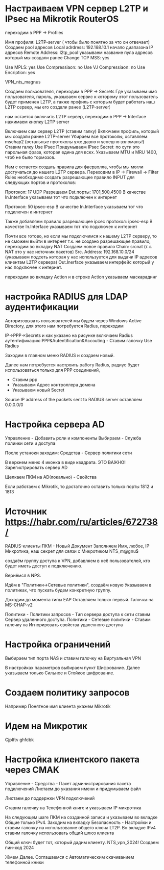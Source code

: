 # Настраиваем VPN сервер L2TP и IPsec на Mikrotik RouterOS

<!-- Переходим в IP -> Pool мы создадим пул на 20 IP адресов. Назовем его l2tp_pool чтобы было понятно за что он отвечает. -->
<!-- Создаем профиль нашего L2TP сервера -->

переходим в PPP -> Profiles

<!-- В настройках профиля указываем: -->

Имя профиля: L2TP-server ( чтобы было понятно за что он отвечает)
Создаем pool адресов
Local adrdress: 192.168.10.1 начало диапазона IP адресов
Remote Address: l2tp_pool указываем название пула адресов который мы создали ранее
Change TCP MSS: yes

<!-- Переходим в вкладку Protocols -->

Use MPLS: yes
Use Compressiaon: no
Use VJ Compressiaon: no
Use Encription: yes

<!--
Переходим во вкладку Limits
Там все оставляем по умолчанию и в строке Only one оставляем default -->
VPN_nts_magnus

Создаем пользователя, переходим в PPP -> Secrets
Где указываем имя пользователя, пароль, указываем сервис к которому этот пользователь будет применен L2TP, а также профиль с которым будет работать наш L2TP сервер, мы его создали ранее (L2TP-server)

нам остается включить L2TP сервер, переходим в PPP -> Interface нажимаем кнопку L2TP server

Включаем сам сервер L2TP (ставим галку)
Включаем профиль, который мы создали ранее L2TP-server
Убираем все протоколы, оставляем mschap2 (остальные протоколы уже давно и успешно взломаны!)
Ставим галку Use IPsec
Придумываем IPsec Secret: по сути это парольная фраза, которая едина для всех.
Указываем MTU и MRU 1400, чтоб не было тормозов.

Нам с остается создать правила для фаерволла, чтобы мы могли достучаться до нашего L2TP сервера.
Переходим в IP -> Firewall -> Filter Rules
необходимо создать разрешающее правило INPUT для следующих портов и протоколов:

Протокол: 17 UDP
Разрешаем Dst.порты: 1701,500,4500
В качестве In.Interface указываем тот что подключен к интернет

Протокол: 50 ipsec-esp
В качестве In.Interface указываем тот что подключен к интернет

Также добавляем правило разрешающее ipcec
протокол: ipsec-esp
В качестве In.Interface указываем тот что подключен к интернет

Почти все готово, но если мы подключимся к нашему L2TP серверу, то не сможем выйти в интернет т.к. не создано разрешающее правило, переходим во вкладку NAT
Создаем новое правило
Chain: srcnat (т.к. NAT это у нас источник пакетов)
Src. Address: 192.168.10.0/24 (указываем подсеть которая у нас используется для выдачи IP адресов клиентам L2TP сервера)
Out.Inerface указываем интерфейс который у нас подключен к интернет.

переходим во вкладку Action и в строке Action указываем маскарадинг

# настройка RADIUS для LDAP аудентификации
Авторизовывать пользователей мы будем через Windows Active Directory, для этого нам потребуется Radius, переходим

IP->PPP->Secrets и как указано на рисунке включаем Radius аутентификацию
PPP&Autentification&Accouting - Ставим галочку Use Radius

Заходим в главном меню RADIUS и создаем новый.

Далее нам потребуется настроить работу Radius, радиус будет использоваться только для PPP соединений,

- Ставим ppp
- Указываем Адрес контроллера домена
- Указываем новый Secret

Source IP address of the packets sent to RADIUS server оставляем 0.0.0.0/0

# Настройка сервера AD
Управление - Добавить роли и компоненты
Выбираем - Служба полиики сети и доступа

После устаноки заходим:
Средства - Сервер политики сети

В верхнем меню 4 иконка в виде квадрата. ЭТО ВАЖНО!
Зарегистрировать сервер AD

Щелкаем ПКМ на AD(локально) - Свойства

Если работаем с Mikrotik, то достаточно оставить только порты 1812 и 1813

<!-- Создаем радиус клиента -->
# Источник https://habr.com/ru/articles/672738/
RADIUS-клиенты
ПКМ - Новый Документ
Заполняем Имя, любое, IP Микротика, наш секрет для связи с Микротиком NTS_m@gnu$

создаём группу доступа к VPN, добавляем в неё пользователей, кто будет иметь доступ к подключению.

Вернёмся в NPS.

Идём в "Политики->Сетевые политики", создаём новую
Указываем в политиках, что пускать будем конкретную группу.

Доходим до момента типы EAP
Оставляем только первый. Галочка на MS-CHAP-v2

Политики - Политики запросов - Тип сервера доступа к сети ставим Сервер удаленного доступа.
Политики - Сетевые политики - Ставим галочку на Игнорировать свойства удаленного доступа
# Настройка ограничений
Выбираем тип порта NAS и ставим галочку на Виртуальная VPN

В настройках параметров выбираем пункт Шифрование. Далее указываем только Сильное и Стойкое шифрование.

# Создаем политику запросов
Например Понятное имя клиента укажем Mikrotik

# Идем на Микротик

Cjplftv ghfdbk








# Настройка клиентского пакета через CMAK
Управление - Средства - Пакет администрирования пакета подключений
Листаем до указания имени и придумываем файл

Листаем до поддержки VPN подключений

Ставим галочку на Телефонной книге и указываем IP микротика

На следующем шаге ПКМ на созданной записи и указываем во вкладке Общие только IPv4. Заходим на вкладку Безопасность - Настройки и ставим галочку на использование общего ключа LT2P. Во вкладке IPv4 ставим галочку использовать общий шлюз клиента

Общий ключ будет тот, который дадим клиенту. NTS_vpn_2024!
Создаем пин-код 2024

Жмем Далее. Соглашаемся с Автоматическим скачиванием телефонной кники